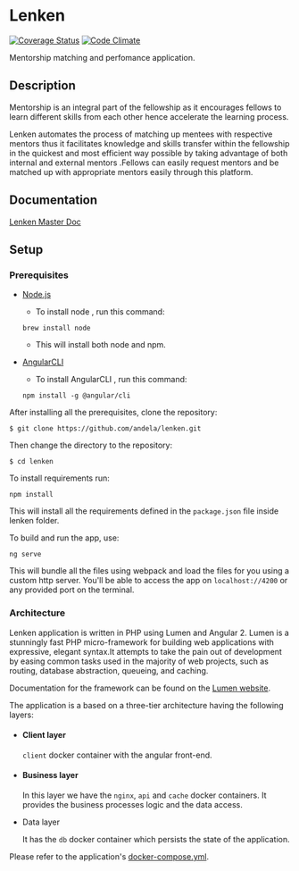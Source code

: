 
# Lenken
[![Coverage Status](https://coveralls.io/repos/github/andela/lenken/badge.svg?t=0GlA6W)](https://coveralls.io/github/andela/lenken)
[![Code Climate](https://codeclimate.com/repos/58aaff583de51e3db2001f76/badges/5b62c4058b728e58f3a5/gpa.svg)](https://codeclimate.com/repos/58aaff583de51e3db2001f76/feed)


Mentorship matching and perfomance application.

## Description
Mentorship is an integral part of the fellowship as it encourages fellows to learn different skills from each other hence accelerate the learning process. 

Lenken automates the process of matching up mentees with respective mentors thus it facilitates knowledge and skills transfer within the fellowship in the quickest and most efficient way possible by taking advantage of both internal and external mentors .Fellows can easily request mentors and be matched up with appropriate mentors easily through this platform.


## Documentation

[Lenken Master Doc](https://docs.google.com/document/d/10MOo_7a8lPO28zRdXuGeOBWKCCKhwqytyGsWqu4QnZM/edit#heading=h.i0g6fx96qlt)

## Setup
### Prerequisites

- [Node.js](https://nodejs.org/en/)
	
	- To install node , run this command:
	 
	 ```
	 brew install node
	 ```

	- This will install both node and npm.
	
- [AngularCLI](https://cli.angular.io/)
	
	- To install AngularCLI , run this command:
	
	```
	npm install -g @angular/cli
	```
		
After installing all the prerequisites, clone the repository:

```
$ git clone https://github.com/andela/lenken.git
```
Then change the directory to the repository:

```
$ cd lenken
```
To install requirements run:

```
npm install
```

This will install all the requirements defined in the `package.json` file inside lenken folder.

To build and run the app, use:

```
ng serve
```

This will bundle all the files using webpack and load the files for you using a custom http server. You'll be able to access the app on `localhost://4200`
or any provided port on the terminal.

### Architecture
Lenken application is written in PHP using Lumen and Angular 2. Lumen is a stunningly fast PHP micro-framework for building web applications with expressive, elegant syntax.It attempts to take the pain out of development by easing common tasks used in the majority of web projects, such as routing, database abstraction, queueing, and caching.

Documentation for the framework can be found on the [Lumen website](http://lumen.laravel.com/docs).


The application is a based on a three-tier architecture having the following layers:

- #### Client layer

	`client` docker container with the angular front-end.

- #### Business layer

	In this layer we have the `nginx`, `api` and `cache` docker containers. It 	provides the business processes logic and the data access.
	
- Data layer
	
	It has the `db` docker container which persists the state of the 	application.

Please refer to the application's [docker-compose.yml](https://github.com/andela/lenken/blob/develop/docker-compose.yml).